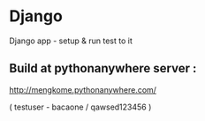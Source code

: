 # Django
Django app - setup &amp; run test to it

## Build at pythonanywhere server :
http://mengkome.pythonanywhere.com/

( testuser - bacaone / qawsed123456 )
